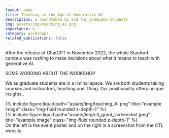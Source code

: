 ```yaml
---
layout: page
title: Teaching in the Age of Generative AI
description: a roundtable by and for graduate students
img: assets/img/teaching_AI.png
importance: 1
category: workshops
related_publications: false
---
```


After the release of ChatGPT in November 2022, the whole Stanford campus was rushing to make decisions about what it means to teach with generative AI.

SOME WORDING ABOUT THE WORKSHOP

We as graduate students are in a liminal space. We are both students taking courses and instructors, teaching and TAing. Our positionality offers unique insights..

<div class="row justify-content-sm-center">
    <div class="col-sm-8 mt-3 mt-md-0">
        {% include figure.liquid path="assets/img/teaching_AI.png" title="example image" class="img-fluid rounded z-depth-1" %}
    </div>
    <div class="col-sm-4 mt-3 mt-md-0">
        {% include figure.liquid path="assets/img/ctl_grant_screenshot.jpeg" title="example image" class="img-fluid rounded z-depth-1" %}
    </div>
</div>
<div class="caption">
    On the left is the event poster and on the right is a screenshot from the CTL website
</div>
